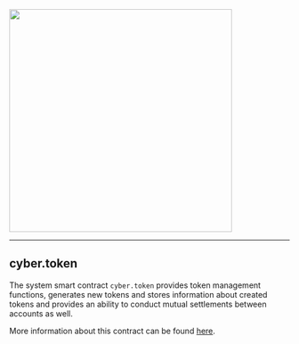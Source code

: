 <img width="400" src="../docs/logo.jpg" />  

***  

cyber.token
-----------

The system smart contract `cyber.token` provides token management functions, generates new tokens and stores information about created tokens and provides an ability to conduct mutual settlements between accounts as well.  

More information about this contract can be found [here](https://cyberway.gitbook.io/en/devportal/system_contracts/cyber.token_contract).
